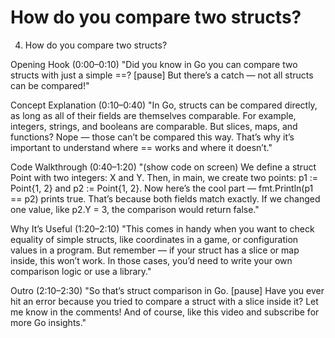 # How do you compare two structs?

4. How do you compare two structs?

Opening Hook (0:00–0:10)
"Did you know in Go you can compare two structs with just a simple ==? [pause] But there’s a catch — not all structs can be compared!"

Concept Explanation (0:10–0:40)
"In Go, structs can be compared directly, as long as all of their fields are themselves comparable. For example, integers, strings, and booleans are comparable. But slices, maps, and functions? Nope — those can’t be compared this way. That’s why it’s important to understand where == works and where it doesn’t."

Code Walkthrough (0:40–1:20)
"(show code on screen)
We define a struct Point with two integers: X and Y.
Then, in main, we create two points: p1 := Point{1, 2} and p2 := Point{1, 2}.
Now here’s the cool part — fmt.Println(p1 == p2) prints true. That’s because both fields match exactly.
If we changed one value, like p2.Y = 3, the comparison would return false."

Why It’s Useful (1:20–2:10)
"This comes in handy when you want to check equality of simple structs, like coordinates in a game, or configuration values in a program. But remember — if your struct has a slice or map inside, this won’t work. In those cases, you’d need to write your own comparison logic or use a library."

Outro (2:10–2:30)
"So that’s struct comparison in Go. [pause] Have you ever hit an error because you tried to compare a struct with a slice inside it? Let me know in the comments! And of course, like this video and subscribe for more Go insights."